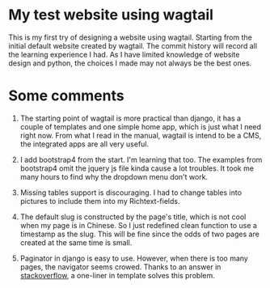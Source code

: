 # My test website using wagtail

This is my first try of designing a website using wagtail.
Starting from the initial default website created by wagtail.
The commit history will record all the learning experience I had.
As I have limited knowledge of website design and python,
the choices I made may not always be the best ones.

# Some comments

1. The starting point of wagtail is more practical than django,
   it has a couple of templates and one simple home app, which
   is just what I need right now.  From what I read in the manual,
   wagtail is intend to be a CMS, the integrated apps are all
   very useful.

2. I add bootstrap4 from the start.  I'm learning that too.
   The examples from bootstrap4 omit the jquery js file kinda
   cause a lot troubles.  It took me many hours to find why
   the dropdown menu don't work.

3. Missing tables support is discouraging. I had to change
   tables into pictures to include them into my Richtext-fields.

4. The default slug is constructed by the page's title, which
   is not cool when my page is in Chinese.  So I just redefined
   clean function to use a timestamp as the slug.  This will
   be fine since the odds of two pages are created at the same
   time is small.

5. Paginator in django is easy to use.  However, when there
   is too many pages, the navigator seems crowed.  Thanks to
   an answer in [stackoverflow](https://stackoverflow.com/questions/30864011/display-only-some-of-the-page-numbers-by-django-pagination), a one-liner in template solves this problem.
